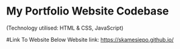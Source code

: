 # My Portfolio Website Codebase
(Technology utilised: HTML & CSS, JavaScript)

#Link To Website Below
Website link: https://skamesiepo.github.io/
